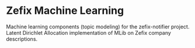 # Zefix Machine Learning

Machine learning components (topic modeling) for the zefix-notifier project.
Latent Dirichlet Allocation implementation of MLib on Zefix company descriptions.
